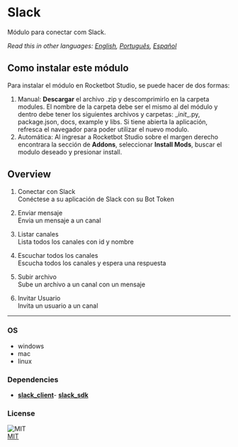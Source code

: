



# Slack
  
Módulo para conectar com Slack.  

*Read this in other languages: [English](README.md), [Português](README.pr.md), [Español](README.es.md)*

## Como instalar este módulo
  
Para instalar el módulo en Rocketbot Studio, se puede hacer de dos formas:
1. Manual: __Descargar__ el archivo .zip y descomprimirlo en la carpeta modules. El nombre de la carpeta debe ser el mismo al del módulo y dentro debe tener los siguientes archivos y carpetas: \__init__.py, package.json, docs, example y libs. Si tiene abierta la aplicación, refresca el navegador para poder utilizar el nuevo modulo.
2. Automática: Al ingresar a Rocketbot Studio sobre el margen derecho encontrara la sección de **Addons**, seleccionar **Install Mods**, buscar el modulo deseado y presionar install.  


## Overview


1. Conectar con Slack  
Conéctese a su aplicación de Slack con su Bot Token

2. Enviar mensaje  
Envia un mensaje a un canal

3. Listar canales  
Lista todos los canales con id y nombre

4. Escuchar todos los canales  
Escucha todos los canales y espera una respuesta

5. Subir archivo  
Sube un archivo a un canal con un mensaje

6. Invitar Usuario  
Invita un usuario a un canal  




----
### OS

- windows
- mac
- linux

### Dependencies
- [**slack_client**](https://pypi.org/project/slack_client/)- [**slack_sdk**](https://pypi.org/project/slack_sdk/)
### License
  
![MIT](https://camo.githubusercontent.com/107590fac8cbd65071396bb4d04040f76cde5bde/687474703a2f2f696d672e736869656c64732e696f2f3a6c6963656e73652d6d69742d626c75652e7376673f7374796c653d666c61742d737175617265)  
[MIT](http://opensource.org/licenses/mit-license.ph)